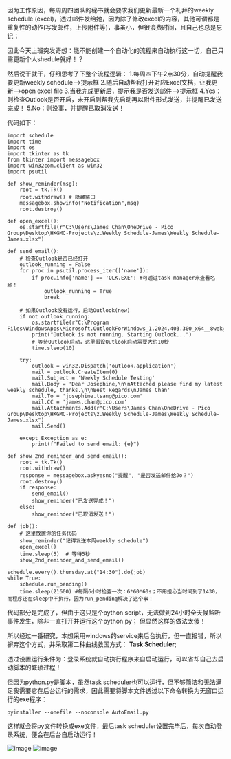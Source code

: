 因为工作原因，每周周四团队的秘书就会要求我们更新最新一个礼拜的weekly schedule (excel)，透过邮件发给她，因为除了修改excel的内容，其他可谓都是重复性的动作(写发邮件，上传附件等)，事虽小，但很浪费时间，且自己也总是忘记；

因此今天上班突发奇想：能不能创建一个自动化的流程来自动执行这一切，自己只需更新个人shedule就好！？

然后说干就干，仔细思考了下整个流程逻辑：
1.每周四下午2点30分，自动提醒我要更新weekly schedule-->提示框
2.随后自动帮我打开对应Excel文档，让我更新-->open excel file
3.当我完成更新后，提示我是否发送邮件-->提示框
4.Yes：则检查Outlook是否开启，未开启则帮我先启动再以附件形式发送，并提醒已发送完成！
5.No：则没事，并提醒已取消发送！

代码如下：

```
import schedule
import time
import os
import tkinter as tk
from tkinter import messagebox
import win32com.client as win32
import psutil

def show_reminder(msg):
    root = tk.Tk()
    root.withdraw() # 隐藏窗口
    messagebox.showinfo("Notification",msg)
    root.destroy()

def open_excel():
    os.startfile(r"C:\Users\James Chan\OneDrive - Pico Group\Desktop\HKGMC-Projects\z.Weekly Schedule-James\Weekly Schedule-James.xlsx")

def send_email():
    # 检查Outlook是否已经打开
    outlook_running = False
    for proc in psutil.process_iter(['name']):
        if proc.info['name'] == 'OLK.EXE': #可透过task manager来查看名称！
            outlook_running = True
            break

    # 如果Outlook没有运行，启动Outlook(new)
    if not outlook_running:
        os.startfile(r"C:\Program Files\WindowsApps\Microsoft.OutlookForWindows_1.2024.403.300_x64__8wekyb3d8bbwe\olk.exe")
        print("Outlook is not running. Starting Outlook...")
        # 等待Outlook启动，这里假设Outlook启动需要大约10秒
        time.sleep(10)

    try:
        outlook = win32.Dispatch('outlook.application')
        mail = outlook.CreateItem(0)
        mail.Subject = 'Weekly Schedule Testing'
        mail.Body = 'Dear Josephine,\n\nAttached please find my latest weekly schedule, thanks.\n\nBest Regards\nJames Chan'
        mail.To = 'josephine.tsang@pico.com'
        mail.CC = 'james.chan@pico.com'
        mail.Attachments.Add(r"C:\Users\James Chan\OneDrive - Pico Group\Desktop\HKGMC-Projects\z.Weekly Schedule-James\Weekly Schedule-James.xlsx")
        mail.Send()

    except Exception as e:
        print(f"Failed to send email: {e}")

def show_2nd_reminder_and_send_email():
    root = tk.Tk()
    root.withdraw()
    response = messagebox.askyesno("提醒", "是否发送邮件给Jo？")
    root.destroy()
    if response:
        send_email()
        show_reminder("已发送完成！")
    else:
        show_reminder("已取消发送！")

def job():
    # 这里放置你的任务代码
    show_reminder("记得发送本周weekly schedule")
    open_excel()
    time.sleep(5)  # 等待5秒
    show_2nd_reminder_and_send_email()

schedule.every().thursday.at("14:30").do(job)
while True:
    schedule.run_pending()
    time.sleep(21600) #每隔6小时检查一次：6*60*60s；不用担心当时间到了1430，而程序还在sleep中不执行，因为run_pending解决了这个事！

```

代码部分是完成了，但由于这只是个python script，无法做到24小时全天候监听事件发生，除非一直打开并运行这个python.py；
但显然这样的做法太傻！

所以经过一番研究，本想采用windows的service来后台执行，但一直报错，所以摒弃这个方式，并采取第二种曲线救国方式：
**Task Scheduler**;

透过设置运行条件为：登录系统就自动执行程序来自启动运行，可以省却自己去启动脚本的繁琐过程！

但因为python.py是脚本，虽然task scheduler也可以运行，但不够简洁和无法满足我需要它在后台运行的需求，因此需要将脚本文件透过以下命令转换为无窗口运行的exe程序：

`pyinstaller --onefile --noconsole AutoEmail.py`

这样就会将py文件转换成exe文件，最后task scheduler设置完毕后，每次自动登录系统，便会在后台自启动运行！

![image](https://github.com/ChanForWang/ChanForWang.github.io/assets/52204491/ef915d93-e8a7-4f9c-bf50-946285a1beb5)
![image](https://github.com/ChanForWang/ChanForWang.github.io/assets/52204491/cc094559-2111-4d77-886d-d1bb1c264f0a)

